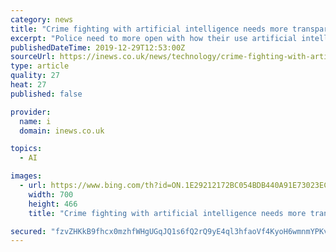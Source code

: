 ```yaml
---
category: news
title: "Crime fighting with artificial intelligence needs more transparency, former MI5 chief says"
excerpt: "Police need to more open with how their use artificial intelligence (AI) to fight crime, according to a former MI5 boss. Lord Evans of Weardale, who is leading a review into AI use in the public sector, said he found it \"troubling\" how difficult it is to find out how authorities employ this technology. \"At the very minimum, [AI use] should be ..."
publishedDateTime: 2019-12-29T12:53:00Z
sourceUrl: https://inews.co.uk/news/technology/crime-fighting-with-artificial-intelligence-needs-more-transparency-former-mi5-chief-says-1351054
type: article
quality: 27
heat: 27
published: false

provider:
  name: i
  domain: inews.co.uk

topics:
  - AI

images:
  - url: https://www.bing.com/th?id=ON.1E29212172BC054BDB440A91E73023EC
    width: 700
    height: 466
    title: "Crime fighting with artificial intelligence needs more transparency, former MI5 chief says"

secured: "fzvZHKkB9fhcx0mzhfWHgUGqJQ1s6fQ2rQ9yE4ql3hfaoVf4KyoH6wmnmYPKv+jqbM0quXptVCQprqpQTTqLByhXVddV5t3TWLleI4GMDzi1tsBNrKEB51LgsIzWaEiKNJWMyPFggXBtZhg9oKxbJqlhsfKPB1AnwwonZu2YAqUIdgGXGsCmGpCDzyyO80zGgE+vMP9BKkrK2afTdWWAwg5qKe+ydAI9GVdvyB5o3CidDSH0cTG/EInsva3bztkjNuBeZRDGbzXR7w0WCcOukQ==;w33GhohBvsjGZZF/KMf6mg=="
---
```


